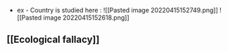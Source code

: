 - ex - Country is studied here :
![[Pasted image 20220415152749.png]]
![[Pasted image 20220415152618.png]]

## [[Ecological fallacy]]
